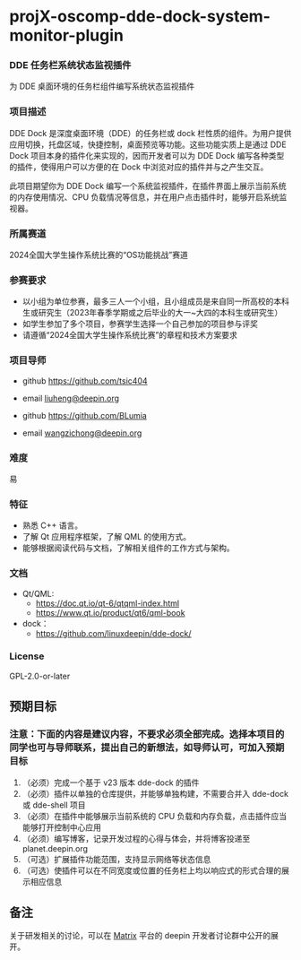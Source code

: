 # projX-oscomp-dde-dock-system-monitor-plugin

### DDE 任务栏系统状态监视插件

为 DDE 桌面环境的任务栏组件编写系统状态监视插件

### 项目描述

DDE Dock 是深度桌面环境（DDE）的任务栏或 dock 栏性质的组件。为用户提供应用切换，托盘区域，快捷控制，桌面预览等功能。这些功能实质上是通过 DDE Dock 项目本身的插件化来实现的，因而开发者可以为 DDE Dock 编写各种类型的插件，使得用户可以方便的在 Dock 中浏览对应的插件并与之产生交互。

此项目期望你为 DDE Dock 编写一个系统监视插件，在插件界面上展示当前系统的内存使用情况、CPU 负载情况等信息，并在用户点击插件时，能够开启系统监视器。

### 所属赛道

2024全国大学生操作系统比赛的“OS功能挑战”赛道

### 参赛要求

- 以小组为单位参赛，最多三人一个小组，且小组成员是来自同一所高校的本科生或研究生（2023年春季学期或之后毕业的大一~大四的本科生或研究生）
- 如学生参加了多个项目，参赛学生选择一个自己参加的项目参与评奖
- 请遵循“2024全国大学生操作系统比赛”的章程和技术方案要求

### 项目导师

* github https://github.com/tsic404
* email liuheng@deepin.org

* github https://github.com/BLumia
* email wangzichong@deepin.org


### 难度

易

### 特征

- 熟悉 C++ 语言。
- 了解 Qt 应用程序框架，了解 QML 的使用方式。
- 能够根据阅读代码与文档，了解相关组件的工作方式与架构。

### 文档

- Qt/QML:
  - https://doc.qt.io/qt-6/qtqml-index.html
  - https://www.qt.io/product/qt6/qml-book
- dock：
  - https://github.com/linuxdeepin/dde-dock/

### License

GPL-2.0-or-later

## 预期目标

### 注意：下面的内容是建议内容，不要求必须全部完成。选择本项目的同学也可与导师联系，提出自己的新想法，如导师认可，可加入预期目标

1. （必须）完成一个基于 v23 版本 dde-dock 的插件
2. （必须）插件以单独的仓库提供，并能够单独构建，不需要合并入 dde-dock 或 dde-shell 项目
3. （必须）在插件中能够展示当前系统的 CPU 负载和内存负载，点击插件应当能够打开控制中心应用
4. （必须）编写博客，记录开发过程的心得与体会，并将博客投递至 planet.deepin.org
5. （可选）扩展插件功能范围，支持显示网络等状态信息
6. （可选）使插件可以在不同宽度或位置的任务栏上均以响应式的形式合理的展示相应信息

## 备注

关于研发相关的讨论，可以在 [Matrix](https://wiki.deepin.org/Matrix) 平台的 deepin 开发者讨论群中公开的展开。
